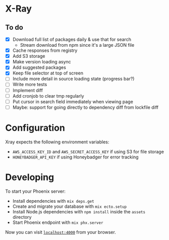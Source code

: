 # X-Ray

## To do
- [x] Download full list of packages daily & use that for search
  - Stream download from npm since it's a large JSON file
- [x] Cache responses from registry
- [x] Add S3 storage
- [x] Make version loading async
- [x] Add suggested packages
- [x] Keep file selector at top of screen
- [ ] Include more detail in source loading state (progress bar?)
- [ ] Write more tests
- [ ] Implement diff
- [ ] Add cronjob to clear tmp regularly
- [ ] Put cursor in search field immediately when viewing page
- [ ] Maybe: support for going directly to dependency diff from lockfile diff

# Configuration

Xray expects the following environment variables:

- `AWS_ACCESS_KEY_ID` and `AWS_SECRET_ACCESS_KEY` if using S3 for file storage
- `HONEYBADGER_API_KEY` if using Honeybadger for error tracking

# Developing

To start your Phoenix server:

  * Install dependencies with `mix deps.get`
  * Create and migrate your database with `mix ecto.setup`
  * Install Node.js dependencies with `npm install` inside the `assets` directory
  * Start Phoenix endpoint with `mix phx.server`

Now you can visit [`localhost:4000`](http://localhost:4000) from your browser.